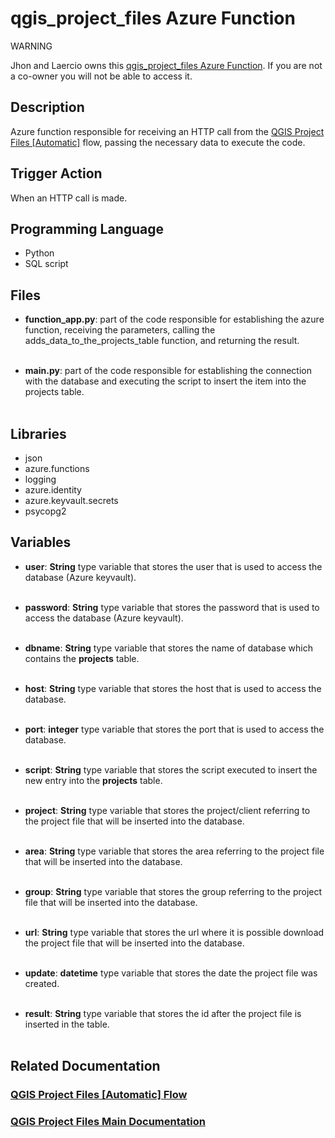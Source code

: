 # qgis_project_files Azure Function

<div class="warning">
<p class="admonition-title">WARNING</p>
<p>Jhon and Laercio owns this <a href="https://portal.azure.com/#view/WebsitesExtension/FunctionTabMenuBlade/~/codeTest/resourceId/%2Fsubscriptions%2Fa732d279-234b-4d36-8cc7-a36e6b76014f%2Fresourcegroups%2Fvistacare-communications%2Fproviders%2FMicrosoft.Web%2Fsites%2Fvistacare-engineering-function1%2Ffunctions%2Fqgis_project_files" target="_blank">qgis_project_files Azure Function</a>. If you are not a co-owner you will not be able to access it.</p>
</div>


## Description
Azure function responsible for receiving an HTTP call from the <a href="https://make.powerautomate.com/environments/Default-a5273f41-687e-4e5e-9fba-18c6ce465b41/flows/shared/c9ff2ccc-25b8-4e09-be92-817b9fc7aff4/details" target="_blank">QGIS Project Files [Automatic]</a> flow, passing the necessary data to execute the code.


## Trigger Action
When an HTTP call is made.


## Programming Language
* Python
* SQL script


## Files
* **function_app.py**: part of the code responsible for establishing the azure function, receiving the parameters, calling the adds_data_to_the_projects_table function, and returning the result.
<br></br>

* **main.py**: part of the code responsible for establishing the connection with the database and executing the script to insert the item into the projects table.
<br></br>


## Libraries
* json
* azure.functions
* logging
* azure.identity
* azure.keyvault.secrets
* psycopg2


## Variables
* **user**: **String** type variable that stores the user that is used to access the database (Azure keyvault).
<br></br>

* **password**: **String** type variable that stores the password that is used to access the database (Azure keyvault).
<br></br>

* **dbname**: **String** type variable that stores the name of database which contains the **projects** table.
<br></br>

* **host**: **String** type variable that stores the host that is used to access the database.
<br></br>

* **port**: **integer** type variable that stores the port that is used to access the database.
<br></br>

* **script**: **String** type variable that stores the script executed to insert the new entry into the **projects** table.
<br></br>

* **project**: **String** type variable that stores the project/client referring to the project file that will be inserted into the database.
<br></br>

* **area**: **String** type variable that stores the area referring to the project file that will be inserted into the database.
<br></br>

* **group**: **String** type variable that stores the group referring to the project file that will be inserted into the database.
<br></br>

* **url**: **String** type variable that stores the url where it is possible download the project file that will be inserted into the database.
<br></br>

* **update**: **datetime** type variable that stores the date the project file was created.
<br></br>

* **result**: **String** type variable that stores the id after the project file is inserted in the table.
<br></br>


## Related Documentation
   ### [QGIS Project Files [Automatic] Flow](../flows/General/QGIS%20Project%20Files%20[Automatic].md)
   ### [QGIS Project Files Main Documentation](../viewers/qgis_project_files_main.md)